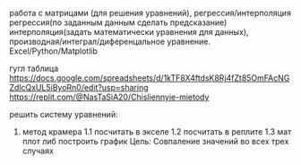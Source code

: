 работа с матрицами (для решения уравнений), регрессия/интерполяция 
регрессия(по заданным данным сделать предсказание)
интерполяция(задать математически уравнения для данных), производная/интеграл/диференцальное уравнение.
Excel/Python/Matplotlib

гугл таблица https://docs.google.com/spreadsheets/d/1kTF8X4ftdsK8Rj4fZt85OmFAcNGZdlcQxUL5iByoRn0/edit?usp=sharing
https://replit.com/@NasTaSiA20/Chisliennyie-mietody

решить систему уравнений:
1) метод крамера
   1.1 посчитать в экселе
   1.2 посчитать в реплите
   1.3 мат плот либ построить график
Цель:
Совпаление значений во всех трех случаях 
